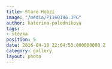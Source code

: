 ```yaml
---
title: Staré Hobzí
image: "/media/P1160146.JPG"
author: katerina-polednikova
tags:
- stezka
position: 5
date: 2016-04-18 22:04:53.000000000 Z
category: gallery
layout: photo
---
```

